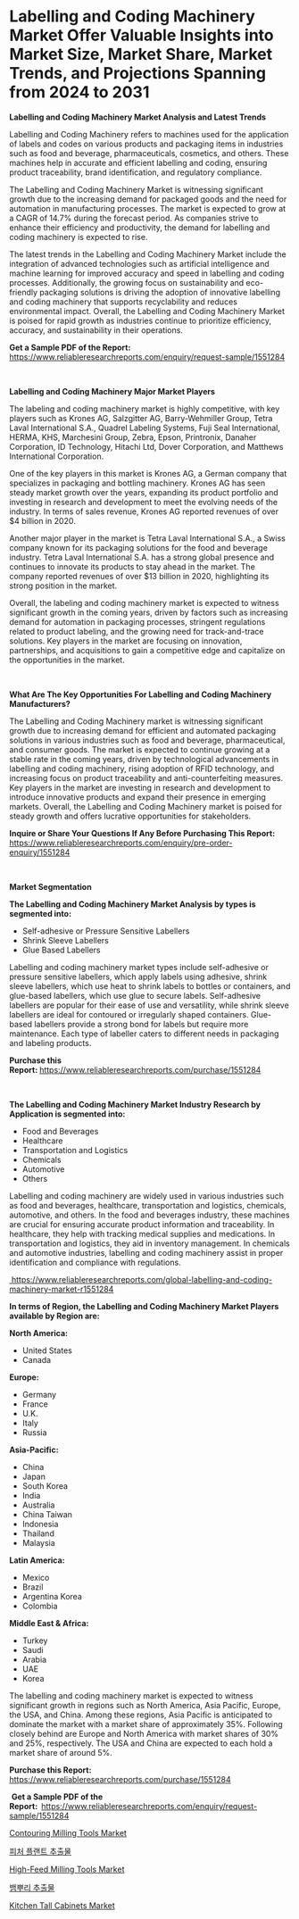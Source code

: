 <p><h1>Labelling and Coding Machinery Market Offer Valuable Insights into Market Size, Market Share, Market Trends, and Projections Spanning from 2024 to 2031</h1></p><p><strong>Labelling and Coding Machinery Market Analysis and Latest Trends</strong></p>
<p><p>Labelling and Coding Machinery refers to machines used for the application of labels and codes on various products and packaging items in industries such as food and beverage, pharmaceuticals, cosmetics, and others. These machines help in accurate and efficient labelling and coding, ensuring product traceability, brand identification, and regulatory compliance.</p><p>The Labelling and Coding Machinery Market is witnessing significant growth due to the increasing demand for packaged goods and the need for automation in manufacturing processes. The market is expected to grow at a CAGR of 14.7% during the forecast period. As companies strive to enhance their efficiency and productivity, the demand for labelling and coding machinery is expected to rise.</p><p>The latest trends in the Labelling and Coding Machinery Market include the integration of advanced technologies such as artificial intelligence and machine learning for improved accuracy and speed in labelling and coding processes. Additionally, the growing focus on sustainability and eco-friendly packaging solutions is driving the adoption of innovative labelling and coding machinery that supports recyclability and reduces environmental impact. Overall, the Labelling and Coding Machinery Market is poised for rapid growth as industries continue to prioritize efficiency, accuracy, and sustainability in their operations.</p></p>
<p><strong>Get a Sample PDF of the Report:&nbsp;</strong> <a href="https://www.reliableresearchreports.com/enquiry/request-sample/1551284">https://www.reliableresearchreports.com/enquiry/request-sample/1551284</a></p>
<p>&nbsp;</p>
<p><strong>Labelling and Coding Machinery Major Market Players</strong></p>
<p><p>The labeling and coding machinery market is highly competitive, with key players such as Krones AG, Salzgitter AG, Barry-Wehmiller Group, Tetra Laval International S.A., Quadrel Labeling Systems, Fuji Seal International, HERMA, KHS, Marchesini Group, Zebra, Epson, Printronix, Danaher Corporation, ID Technology, Hitachi Ltd, Dover Corporation, and Matthews International Corporation. </p><p>One of the key players in this market is Krones AG, a German company that specializes in packaging and bottling machinery. Krones AG has seen steady market growth over the years, expanding its product portfolio and investing in research and development to meet the evolving needs of the industry. In terms of sales revenue, Krones AG reported revenues of over $4 billion in 2020.</p><p>Another major player in the market is Tetra Laval International S.A., a Swiss company known for its packaging solutions for the food and beverage industry. Tetra Laval International S.A. has a strong global presence and continues to innovate its products to stay ahead in the market. The company reported revenues of over $13 billion in 2020, highlighting its strong position in the market.</p><p>Overall, the labeling and coding machinery market is expected to witness significant growth in the coming years, driven by factors such as increasing demand for automation in packaging processes, stringent regulations related to product labeling, and the growing need for track-and-trace solutions. Key players in the market are focusing on innovation, partnerships, and acquisitions to gain a competitive edge and capitalize on the opportunities in the market.</p></p>
<p>&nbsp;</p>
<p><strong>What Are The Key Opportunities For Labelling and Coding Machinery Manufacturers?</strong></p>
<p><p>The Labelling and Coding Machinery market is witnessing significant growth due to increasing demand for efficient and automated packaging solutions in various industries such as food and beverage, pharmaceutical, and consumer goods. The market is expected to continue growing at a stable rate in the coming years, driven by technological advancements in labelling and coding machinery, rising adoption of RFID technology, and increasing focus on product traceability and anti-counterfeiting measures. Key players in the market are investing in research and development to introduce innovative products and expand their presence in emerging markets. Overall, the Labelling and Coding Machinery market is poised for steady growth and offers lucrative opportunities for stakeholders.</p></p>
<p><strong>Inquire or Share Your Questions If Any Before Purchasing This Report:</strong> <a href="https://www.reliableresearchreports.com/enquiry/pre-order-enquiry/1551284">https://www.reliableresearchreports.com/enquiry/pre-order-enquiry/1551284</a></p>
<p>&nbsp;</p>
<p><strong>Market Segmentation</strong></p>
<p><strong>The Labelling and Coding Machinery Market Analysis by types is segmented into:</strong></p>
<p><ul><li>Self-adhesive or Pressure Sensitive Labellers</li><li>Shrink Sleeve Labellers</li><li>Glue Based Labellers</li></ul></p>
<p><p>Labelling and coding machinery market types include self-adhesive or pressure sensitive labellers, which apply labels using adhesive, shrink sleeve labellers, which use heat to shrink labels to bottles or containers, and glue-based labellers, which use glue to secure labels. Self-adhesive labellers are popular for their ease of use and versatility, while shrink sleeve labellers are ideal for contoured or irregularly shaped containers. Glue-based labellers provide a strong bond for labels but require more maintenance. Each type of labeller caters to different needs in packaging and labeling products.</p></p>
<p><strong>Purchase this Report:&nbsp;</strong><a href="https://www.reliableresearchreports.com/purchase/1551284">https://www.reliableresearchreports.com/purchase/1551284</a></p>
<p>&nbsp;</p>
<p><strong>The Labelling and Coding Machinery Market Industry Research by Application is segmented into:</strong></p>
<p><ul><li>Food and Beverages</li><li>Healthcare</li><li>Transportation and Logistics</li><li>Chemicals</li><li>Automotive</li><li>Others</li></ul></p>
<p><p>Labelling and coding machinery are widely used in various industries such as food and beverages, healthcare, transportation and logistics, chemicals, automotive, and others. In the food and beverages industry, these machines are crucial for ensuring accurate product information and traceability. In healthcare, they help with tracking medical supplies and medications. In transportation and logistics, they aid in inventory management. In chemicals and automotive industries, labelling and coding machinery assist in proper identification and compliance with regulations.</p></p>
<p><a href="https://www.reliableresearchreports.com/global-labelling-and-coding-machinery-market-r1551284">&nbsp;https://www.reliableresearchreports.com/global-labelling-and-coding-machinery-market-r1551284</a></p>
<p><strong>In terms of Region, the Labelling and Coding Machinery Market Players available by Region are:</strong></p>
<p>
    <p> <strong> North America: </strong>
        <ul>
            <li>United States</li>
            <li>Canada</li>
        </ul>
        </p> 
    <p> <strong> Europe: </strong>
        <ul>
            <li>Germany</li>
            <li>France</li>
            <li>U.K.</li>
            <li>Italy</li>
            <li>Russia</li>
        </ul>
        </p> 
    <p> <strong> Asia-Pacific: </strong>
        <ul>
            <li>China</li>
            <li>Japan</li>
            <li>South Korea</li>
            <li>India</li>
            <li>Australia</li>
            <li>China Taiwan</li>
            <li>Indonesia</li>
            <li>Thailand</li>
            <li>Malaysia</li>
        </ul>
        </p> 
    <p> <strong> Latin America: </strong>
        <ul>
            <li>Mexico</li>
            <li>Brazil</li>
            <li>Argentina Korea</li>
            <li>Colombia</li>
        </ul>
        </p> 
    <p> <strong> Middle East & Africa: </strong>
        <ul>
            <li>Turkey</li>
            <li>Saudi</li>
            <li>Arabia</li>
            <li>UAE</li>
            <li>Korea</li>
        </ul>
    </p>
    </p>
<p><p>The labelling and coding machinery market is expected to witness significant growth in regions such as North America, Asia Pacific, Europe, the USA, and China. Among these regions, Asia Pacific is anticipated to dominate the market with a market share of approximately 35%. Following closely behind are Europe and North America with market shares of 30% and 25%, respectively. The USA and China are expected to each hold a market share of around 5%.</p></p>
<p><strong>Purchase this Report: </strong><a href="https://www.reliableresearchreports.com/purchase/1551284">https://www.reliableresearchreports.com/purchase/1551284</a></p>
<p>&nbsp;<strong>Get a Sample PDF of the Report:&nbsp;&nbsp;</strong><a href="https://www.reliableresearchreports.com/enquiry/request-sample/1551284">https://www.reliableresearchreports.com/enquiry/request-sample/1551284</a></p>
<p><strong></strong></p>
<p><p><a href="https://github.com/ernidarwin455/Market-Research-Report-List-1/blob/main/contouring-milling-tools-market.md">Contouring Milling Tools Market</a></p><p><a href="https://github.com/amuji413411/Market-Research-Report-List-2/blob/main/705106269485.md">피처 플랜트 추출물</a></p><p><a href="https://github.com/LiamDavis60/Market-Research-Report-List-2/blob/main/high-feed-milling-tools-market.md">High-Feed Milling Tools Market</a></p><p><a href="https://github.com/msujons1512/Market-Research-Report-List-2/blob/main/164678369484.md">뱀뿌리 추출물</a></p><p><a href="https://medium.com/@jillianwyattgb94/evaluating-global-kitchen-tall-cabinets-market-trends-and-growth-opportunities-by-region-type-0f1806ed16f7">Kitchen Tall Cabinets Market</a></p></p>